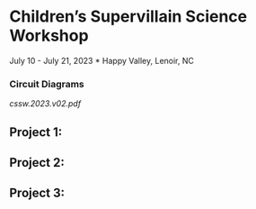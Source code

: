 # Children’s Supervillain Science Workshop
July 10 - July 21, 2023 * Happy Valley, Lenoir, NC

### Circuit Diagrams
_cssw.2023.v02.pdf_



## Project 1: 
## Project 2: 
## Project 3:

